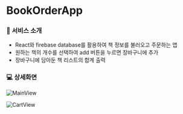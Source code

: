 # BookOrderApp

### :mega: **서비스 소개**  
- React와 firebase database를 활용하여 책 정보를 불러오고 주문하는 앱  
- 원하는 책의 개수를 선택하여 add 버튼을 누르면 장바구니에 추가  
- 장바구니에 담아둔 책 리스트의 합계 출력  

### :computer: **상세화면**
![MainView](https://user-images.githubusercontent.com/97426772/180977595-ed4cdc1a-08c0-4c58-af89-b320d66447bf.PNG)  

![CartView](https://user-images.githubusercontent.com/97426772/180977621-336c2b36-bc7d-4185-a0ff-01b3d06c7624.PNG)
